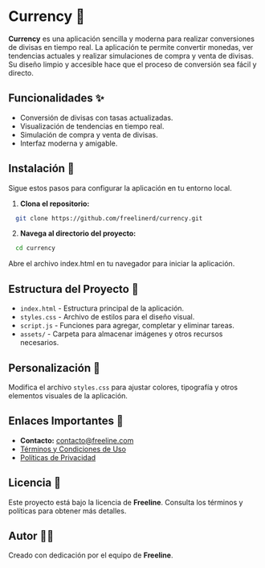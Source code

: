 # Currency 💱

**Currency** es una aplicación sencilla y moderna para realizar conversiones de divisas en tiempo real. La aplicación te permite convertir monedas, ver tendencias actuales y realizar simulaciones de compra y venta de divisas. Su diseño limpio y accesible hace que el proceso de conversión sea fácil y directo.

## Funcionalidades ✨
- Conversión de divisas con tasas actualizadas.
- Visualización de tendencias en tiempo real.
- Simulación de compra y venta de divisas.
- Interfaz moderna y amigable.

## Instalación 🔧
Sigue estos pasos para configurar la aplicación en tu entorno local.

1. **Clona el repositorio:**
```bash
  git clone https://github.com/freelinerd/currency.git
  ```
2. **Navega al directorio del proyecto:**

```bash
  cd currency
  ```
Abre el archivo index.html en tu navegador para iniciar la aplicación.

## Estructura del Proyecto 📂
- `index.html` - Estructura principal de la aplicación.
- `styles.css` - Archivo de estilos para el diseño visual.
- `script.js` - Funciones para agregar, completar y eliminar tareas.
- `assets/` - Carpeta para almacenar imágenes y otros recursos necesarios.

## Personalización 🎨
Modifica el archivo `styles.css` para ajustar colores, tipografía y otros elementos visuales de la aplicación.

## Enlaces Importantes 🔗
- **Contacto:** [contacto@freeline.com](mailto:contacto@freeline.com)
- [Términos y Condiciones de Uso](./terminos_condiciones.pdf)
- [Políticas de Privacidad](./politicas_privacidad.pdf)

## Licencia 📄
Este proyecto está bajo la licencia de **Freeline**. Consulta los términos y políticas para obtener más detalles.

## Autor 👨‍💻
Creado con dedicación por el equipo de **Freeline**.
